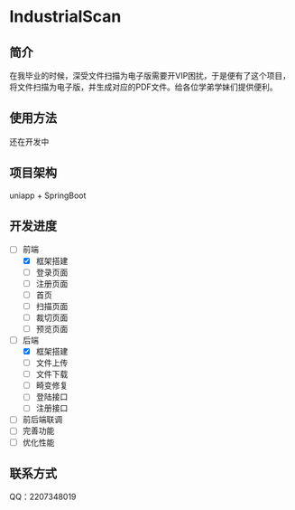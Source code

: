 # IndustrialScan

## 简介
在我毕业的时候，深受文件扫描为电子版需要开VIP困扰，于是便有了这个项目，将文件扫描为电子版，并生成对应的PDF文件。给各位学弟学妹们提供便利。

## 使用方法
还在开发中

## 项目架构
uniapp + SpringBoot

## 开发进度
- [ ] 前端
  - [x] 框架搭建
  - [ ] 登录页面
  - [ ] 注册页面
  - [ ] 首页
  - [ ] 扫描页面
  - [ ] 裁切页面
  - [ ] 预览页面
- [ ] 后端
  - [x] 框架搭建
  - [ ] 文件上传
  - [ ] 文件下载
  - [ ] 畸变修复
  - [ ] 登陆接口
  - [ ] 注册接口
- [ ] 前后端联调
- [ ] 完善功能
- [ ] 优化性能

## 联系方式
QQ：2207348019